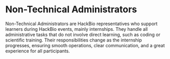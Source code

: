 # Non-Technical Administrators
Non-Technical Administrators are HackBio representatives who support learners during HackBio events, mainly internships. They handle all administrative tasks that do not involve direct learning, such as coding or scientific training. Their responsibilities change as the internship progresses, ensuring smooth operations, clear communication, and a great experience for all participants.
